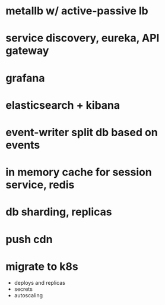 # metallb w/ active-passive lb
# service discovery, eureka, API gateway
# grafana
# elasticsearch + kibana
# event-writer split db based on events
# in memory cache for session service, redis
# db sharding, replicas
# push cdn

# migrate to k8s
- deploys and replicas 
- secrets
- autoscaling